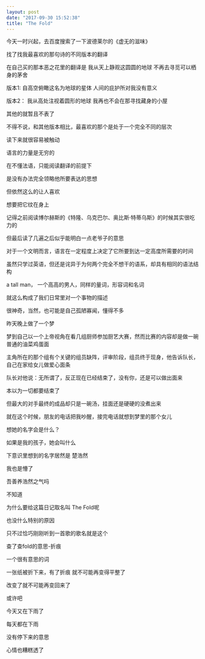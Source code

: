 ```yaml
---
layout: post
date: "2017-09-30 15:52:38"
title: "The Fold"
---
```



今天一时兴起，去百度搜索了一下波德莱尔的《虚无的滋味》

找了找我最喜欢的那句诗的不同版本的翻译

在自己买的那本恶之花里的翻译是
我从天上静观这圆圆的地球
不再去寻觅可以栖身的茅舍

版本1:
自高空俯瞰这名为地球的星体
人间的庇护所对我没有意义

版本2：
我从高处注视着圆形的地球
我再也不会在那寻找藏身的小屋

其他的就暂且不表了

不得不说，和其他版本相比，最喜欢的那个是处于一个完全不同的层次

读下来就很容易被触动

语言的力量是无穷的

在不懂法语，只能阅读翻译的前提下

是没有办法完全领略他所要表达的思想

但依然这么的让人喜欢

想要把它纹在身上

记得之前阅读博尔赫斯的《特隆、乌克巴尔、奥比斯·特蒂乌斯》的时候其实很吃力的

但最后读了几遍之后似乎能明白一点老爷子的意思

对于一个文明而言，语言在一定程度上决定了它所要到达一定高度所需要的时间

虽然只学过英语，但还是诧异于为何两个完全不想干的语系，却具有相同的语法结构

a tall man， 一个高高的男人，同样的量词，形容词和名词

就这么构成了我们日常里对一个事物的描述

很神奇，当然，也可能是自己孤陋寡闻，懂得不多

昨天晚上做了一个梦

梦到自己以一个上帝视角在看几组厨师参加厨艺大赛，然而比赛的内容却是做一碗普通的油菜鸡蛋面

主角所在的那个组有个关键的组员缺阵，评审阶段，组员终于现身，他告诉队长，自己在家给女儿做爱心面条

队长对他说：无所谓了，反正现在已经结束了，没有你，还是可以做出面来

本以为一切都要结束了

但最大的对手最终的成品却只是一碗汤，挂面还是硬硬的没煮出来

就在这个时候，朋友的电话把我吵醒，接完电话就想到梦里的那个女儿

想她的名字会是什么？

如果是我的孩子，她会叫什么

下意识里想到的名字居然是 楚浩然

我也是懵了

吾善养浩然之气吗

不知道

为什么要给这篇日记取名叫 The Fold呢

也没什么特别的原因

只不过恰巧刚刚听到一首歌的歌名就是这个

查了查fold的意思-折痕

一个很有意思的词

一张纸被折下来，有了折痕 就不可能再变得平整了

改变了就不可能再变回来了

或许吧

今天又在下雨了

每天都在下雨

没有停下来的意思

心情也糟糕透了
